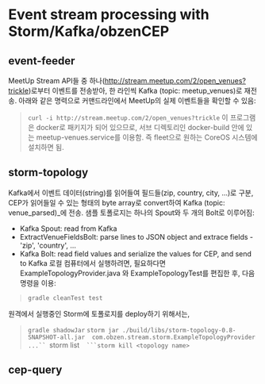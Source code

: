 # Event stream processing with Storm/Kafka/obzenCEP

## event-feeder
MeetUp Stream API들 중 하나(http://stream.meetup.com/2/open_venues?trickle)로부터 이벤트를 전송받아, 한 라인씩 Kafka (topic: meetup_venues)로 재전송. 아래와 같은 명력으로 커맨드라인에서 MeetUp의 실제 이벤트들을 확인할 수 있음:
> ```curl -i http://stream.meetup.com/2/open_venues?trickle```
이 프로그램은 docker로 패키지가 되어 있으므로, 서브 디렉토리인 docker-build 안에 있는 meetup-venues.service를 이용함. 즉 fleet으로 원하는 CoreOS 시스템에 설치하면 됨.

## storm-topology
Kafka에서 이벤트 데이터(string)를 읽어들여 필드들(zip, country, city, ...)로 구분, 
CEP가 읽어들일 수 있는 형태의 byte array로 convert하여 Kafka (topic: venue_parsed)_에 전송.
샘플 토폴로지는 하나의 Spout와 두 개의 Bolt로 이루어짐:
- Kafka Spout: read from Kafka
- ExtractVenueFieldsBolt: parse lines to JSON object and extrace fields - 'zip', 'country', ...
- Kafka Bolt: read field values and serialize the values for CEP, and send to Kafka
로컬 컴퓨터에서 실행하려면, 필요하다면 ExampleTopologyProvider.java 와 ExampleTopologyTest를 편집한 후, 다음 명령을 이용: 

> ```gradle cleanTest test```

원격에서 실행중인 Storm에 토폴로지를 deploy하기 위해서는,

> ```gradle shadowJar```
> ```storm jar ./build/libs/storm-topology-0.8-SNAPSHOT-all.jar  com.obzen.stream.storm.ExampleTopologyProvider```
> ```...``
> ```storm list`` 
> ```storm kill <topology name>`` 

## cep-query

